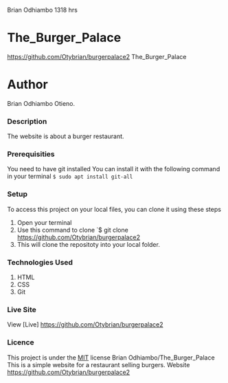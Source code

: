 Brian Odhiambo  1318 hrs
# The_Burger_Palace
https://github.com/Otybrian/burgerpalace2
The_Burger_Palace
# Author
Brian Odhiambo Otieno.
### Description
The website is about a burger restaurant.
### Prerequisities
You need to have git installed
You can install it with the following command in your terminal
`$ sudo apt install git-all`
### Setup
To access this project on your local files, you can clone it using these steps
1. Open your terminal
1. Use this command to clone `$ git clone
https://github.com/Otybrian/burgerpalace2
1. This will clone the repositoty into your local folder.
### Technologies Used
1. HTML
1. CSS
1. Git
### Live Site
View [Live]  https://github.com/Otybrian/burgerpalace2
### Licence
This project is under the  [MIT](license) license
Brian Odhiambo/The_Burger_Palace
This is a simple website for a restaurant selling burgers.
Website
https://github.com/Otybrian/burgerpalace2